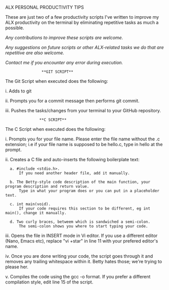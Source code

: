 ALX PERSONAL PRODUCTIVITY TIPS

These are just two of a few productivity scripts I've written to improve my ALX productivity on the terminal by eliminating repetitive tasks as much a possible.

*Any contributions to improve these scripts are welcome.*

*Any suggestions on future scripts or other ALX-related tasks we do that are repetitive are also welcome.*

*Contact me if you encounter any error during execution.*



                    **GIT SCRIPT**

The Git Script when executed does the following:

  i. Adds to git

  ii. Prompts you for a commit message then performs git commit.

  iii. Pushes the tasks/changes from your terminal to your GitHub repository.



                   **C SCRIPT**

The C Script when executed does the following:

  i. Prompts you for your file name.
      Please enter the file name without the .c extension; i.e if your file name is supposed to be hello.c, type in hello at the prompt.

  ii. Creates a C file and auto-inserts the following boilerplate text:
      
      a. #include <stdio.h>.
          If you need another header file, add it manually.
      
      b. The Betty-style code description of the main function, your program description and return value.
          Type in what your program does or you can put in a placeholder text.
      
      c. int main(void).
          If your code requires this section to be different, eg int main(), change it manually.
      
      d. Two curly braces, betweem which is sandwiched a semi-colon.
          The semi-colon shows you where to start typing your code.
  
  iii. Opens the file in INSERT mode in Vi editor.
        If you use a different editor (Nano, Emacs etc), replace "vi +star" in line 11 with your prefered editor's name.
  
  iv. Once you are done writing your code, the script goes through it and removes any trailing whitespace within it. Betty hates those; we're trying to please her.
  
  v. Compiles the code using the gcc -o format.
      If you prefer a different compilation style, edit line 15 of the script.
